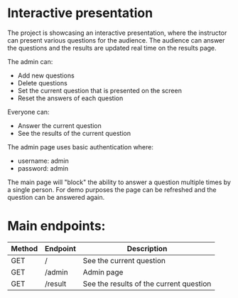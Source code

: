 # Interactive presentation

The project is showcasing an interactive presentation, where the instructor can present various questions for the audience. The audience can answer the questions and the results are updated real time on the results page.

The admin can:
- Add new questions
- Delete questions
- Set the current question that is presented on the screen
- Reset the answers of each question

Everyone can:
- Answer the current question
- See the results of the current question

The admin page uses basic authentication where:
- username: admin
- password: admin

The main page will "block" the ability to answer a question multiple times by a single person. For demo purposes the page can be refreshed and the question can be answered again.

# Main endpoints:
| Method | Endpoint | Description                             |
|--------|----------|-----------------------------------------|
| GET    | /        | See the current question                |
| GET    | /admin   | Admin page                              |
| GET    | /result  | See the results of the current question |
